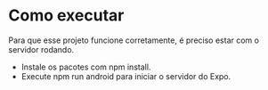 # Como executar
Para que esse projeto funcione corretamente, é preciso estar com o servidor rodando.

- Instale os pacotes com npm install.
- Execute npm run android para iniciar o servidor do Expo.
